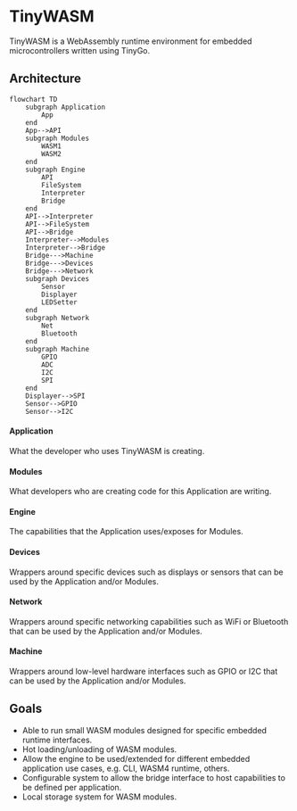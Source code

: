 # TinyWASM

TinyWASM is a WebAssembly runtime environment for embedded microcontrollers written using TinyGo.

## Architecture

```mermaid
flowchart TD
    subgraph Application
        App
    end
    App-->API
    subgraph Modules
        WASM1
        WASM2
    end
    subgraph Engine
        API
        FileSystem
        Interpreter
        Bridge
    end
    API-->Interpreter
    API-->FileSystem
    API-->Bridge
    Interpreter-->Modules
    Interpreter-->Bridge
    Bridge--->Machine
    Bridge--->Devices
    Bridge--->Network
    subgraph Devices
        Sensor
        Displayer
        LEDSetter
    end
    subgraph Network
        Net
        Bluetooth
    end
    subgraph Machine
        GPIO
        ADC
        I2C
        SPI
    end
    Displayer-->SPI
    Sensor-->GPIO
    Sensor-->I2C
```

#### Application

What the developer who uses TinyWASM is creating.

#### Modules

What developers who are creating code for this Application are writing.

#### Engine

The capabilities that the Application uses/exposes for Modules.

#### Devices

Wrappers around specific devices such as displays or sensors that can be used by the Application and/or Modules.

#### Network

Wrappers around specific networking capabilities such as WiFi or Bluetooth that can be used by the Application and/or Modules.

#### Machine

Wrappers around low-level hardware interfaces such as GPIO or I2C that can be used by the Application and/or Modules.

## Goals

- Able to run small WASM modules designed for specific embedded runtime interfaces.
- Hot loading/unloading of WASM modules.
- Allow the engine to be used/extended for different embedded application use cases, e.g. CLI, WASM4 runtime, others.
- Configurable system to allow the bridge interface to host capabilities to be defined per application.
- Local storage system for WASM modules.
